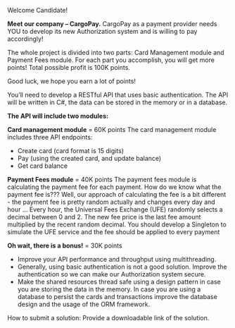 Welcome Candidate!

**Meet our company – CargoPay.**
CargoPay as a payment provider needs YOU to develop its new Authorization system and is
willing to pay accordingly!

The whole project is divided into two parts: Card Management module and Payment Fees
module. For each part you accomplish, you will get more points!
Total possible profit is 100K points.

Good luck, we hope you earn a lot of points!

You’ll need to develop a RESTful API that uses basic authentication.
The API will be written in C#, the data can be stored in the memory or in a database.

**The API will include two modules:**

**Card management module** = 60K points
The card management module includes three API endpoints:
- Create card (card format is 15 digits)
- Pay (using the created card, and update balance)
- Get card balance

**Payment Fees module** = 40K points
The payment fees module is calculating the payment fee for each payment.
How do we know what the payment fee is???
Well, our approach of calculating the fee is a bit different - the payment fee is pretty random
actually and changes every day and hour …
Every hour, the Universal Fees Exchange (UFE) randomly selects a decimal between 0
and 2. The new fee price is the last fee amount multiplied by the recent random decimal.
You should develop a Singleton to simulate the UFE service and the fee should be applied
to every payment

**Oh wait, there is a bonus!** = 30K points
- Improve your API performance and throughput using multithreading.
- Generally, using basic authentication is not a good solution. Improve the authentication
so we can make our Authorization system secure.
- Make the shared resources thread safe using a design pattern in case you are storing the
data in the memory. In case you are using a database to persist the cards and
transactions improve the database design and the usage of the ORM framework.

How to submit a solution: Provide a downloadable link of the solution.